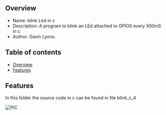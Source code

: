 
Overview
--------------------------------------------
* Name: blink Led in c
* Description: A program to blink an LEd attached to GPIO0 every 500mS in c
* Author: Gavin Lyons.

Table of contents
---------------------------

  * [Overview](#overview)
  * [Features](#features)


Features
----------------------

In this folder the source code in c can be found in file blink_c_4

![PIC](https://github.com/gavinlyonsrepo/pic_12F675_projects/blob/master/images/images.jpg)



